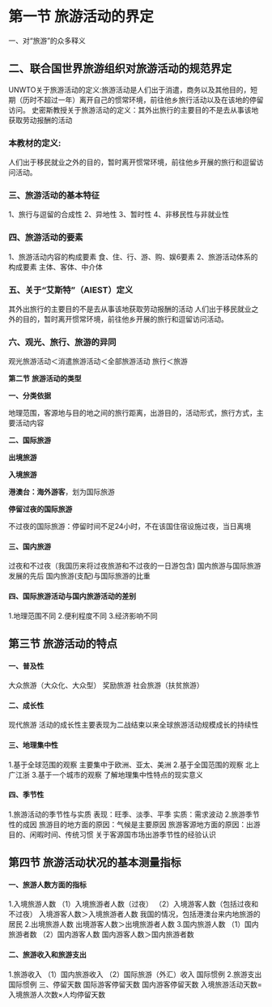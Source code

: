 # 第一节  旅游活动的界定

一、对“旅游”的众多释义

## 二、联合国世界旅游组织对旅游活动的规范界定

UNWTO关于旅游活动的定义:旅游活动是人们出于消遣，商务以及其他目的，短期（历时不超过一年）离开自己的惯常环境，前往他乡旅行活动以及在该地的停留访问。
史密斯教授关于旅游活动的定义：其外出旅行的主要目的不是去从事该地获取劳动报酬的活动

### 本教材的定义:

人们出于移民就业之外的目的，暂时离开惯常环境，前往他乡开展的旅行和逗留访问活动。

### 三、旅游活动的基本特征

1、旅行与逗留的合成性
2、异地性
3、暂时性
4、非移民性与非就业性

### 四、旅游活动的要素

1、旅游活动内容的构成要素
食、住、行、游、购、娱6要素
2、旅游活动体系的构成要素
主体、客体、中介体

### 五、关于“艾斯特”（AIEST）定义

其外出旅行的主要目的不是去从事该地获取劳动报酬的活动
人们出于移民就业之外的目的，暂时离开惯常环境，前往他乡开展的旅行和逗留访问活动。

### 六、观光、旅行、旅游的异同

观光旅游活动＜消遣旅游活动＜全部旅游活动
旅行＜旅游

**第二节**  **旅游活动的类型**

**一、分类依据**

地理范围，客源地与目的地之间的旅行距离，出游目的，活动形式，旅行方式，主要活动内容

**二、国际旅游**

  **出境旅游**

  **入境旅游**

  **港澳台：海外游客**，划为国际旅游

  **停留过夜的国际旅游**

  不过夜的国际旅游：停留时间不足24小时，不在该国住宿设施过夜，当日离境

#### 三、国内旅游

过夜和不过夜（我国历来将过夜旅游和不过夜的一日游包含)
国内旅游与国际旅游发展的先后
国内旅游(支配)与国际旅游的比重

#### 四、国际旅游活动与国内旅游活动的差别

1.地理范围不同
2.便利程度不同
3.经济影响不同

## 第三节  旅游活动的特点

#### 一、普及性

大众旅游（大众化、大众型）
奖励旅游
社会旅游（扶贫旅游）

#### 二、成长性

现代旅游 活动的成长性主要表现为二战结束以来全球旅游活动规模成长的持续性

#### 三、地理集中性

1.基于全球范围的观察
主要集中于欧洲、亚太、美洲
2.基于全国范围的观察
北上广江浙
3.基于一个城市的观察
了解地理集中性特点的现实意义

#### 四、季节性

1.旅游活动的季节性与实质
表现：旺季、淡季、平季
实质：需求波动
2.旅游季节性的成因
旅游目的地方面的原因：气候是主要原因
旅游客源地方面的原因：出游目的、闲暇时间、传统习惯
关于客源国市场出游季节性的经验认识

## 第四节  旅游活动状况的基本测量指标

#### 一、旅游人数方面的指标

1.入境旅游人数
（1）入境旅游者人数（过夜）
（2）入境游客人数（包括过夜和不过夜）
入境游客人数＞入境旅游者人数
我国的情况，包括港澳台来内地旅游的居民
2.出境旅游人数
出境游客人数＞出境旅游者人数
3.国内旅游人数
（1）国内旅游者数
（2）国内游客人数
国内游客人数＞国内旅游者数

#### 二、旅游收入和旅游支出

1.旅游收入
（1）国内旅游收入
（2）国际旅游（外汇）收入
国际惯例
2.旅游支出
国际惯例
三、停留天数
国际游客停留天数
国内游客停留天数
入境旅游活动天数=入境旅游人次数×人均停留天数













